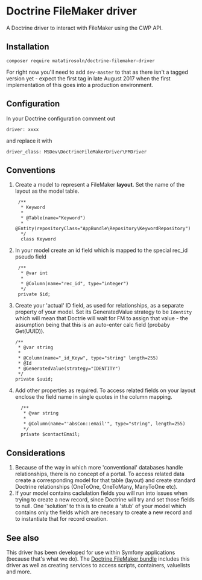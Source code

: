 # Doctrine FileMaker driver #

A Doctrine driver to interact with FileMaker using the CWP API.

## Installation ##

    composer require matatirosoln/doctrine-filemaker-driver
    
For right now you'll need to add `dev-master` to that as there isn't a tagged version yet - expect the first tag in late August 2017 when the first implementation of this goes into a production environment.
    
## Configuration ##
    
In your Doctrine configuration comment out 

    driver: xxxx
and replace it with

    driver_class: MSDev\DoctrineFileMakerDriver\FMDriver
    
## Conventions ##

1. Create a model to represent a FileMaker **layout**. Set the name of the layout as the model table.
    
        /**
         * Keyword
         *
         * @Table(name="Keyword")
         * @Entity(repositoryClass="AppBundle\Repository\KeywordRepository")
         */
         class Keyword
            
2. In your model create an id field which is mapped to the special rec_id pseudo field

        /**
         * @var int
         *
         * @Column(name="rec_id", type="integer")
         */
        private $id;
     
3. Create your 'actual' ID field, as used for relationships, as a separate property of your model. Set its GeneratedValue strategy to be `Identity` which will mean that Doctrie will wait for FM to assign that value - the assumption being that this is an auto-enter calc field (probaby Get(UUID)).  
   
       /**
        * @var string
        *
        * @Column(name="_id_Keyw", type="string" length=255)
        * @Id
        * @GeneratedValue(strategy="IDENTITY")
        */
       private $uuid;
       
4. Add other properties as required. To access related fields on your layout enclose the field name in single quotes in the column mapping.
     
         /**
          * @var string
          *
          * @Column(name="'absCon::email'", type="string", length=255)
          */
         private $contactEmail;

## Considerations ##

1. Because of the way in which more 'conventional' databases handle relationships, there is no concept of a portal. To access related data create a corresponding model for that table (layout) and create standard Doctrine relationships (OneToOne, OneToMany, ManyToOne etc).
2. If your model contains caclulation fields you will run into issues when trying to create a new record, since Doctrine will try and set those fields to null. One 'solution' to this is to create a 'stub' of your model which contains only the fields which are necesary to create a new record and to instantiate that for record creation.
 
## See also ##
 
This driver has been developed for use within Symfony applications (because that's what we do). The [Doctrine FileMaker bundle](https://github.com/matatirosolutions/doctrine-filemaker-driver-bundle "Doctrine FileMaker bundle") includes this driver as well as creating services to access scripts, containers, valuelists and more. 